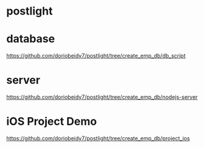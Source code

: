 # postlight



# database
https://github.com/doriobeidy7/postlight/tree/create_emp_db/db_script

# server

https://github.com/doriobeidy7/postlight/tree/create_emp_db/nodejs-server

# iOS Project Demo
https://github.com/doriobeidy7/postlight/tree/create_emp_db/project_ios
